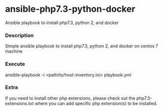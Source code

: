 # ansible-php7.3-python-docker
Ansible playbook to install php7.3, python 2, and docker

### Description
Simple ansible playbook to install php7.3, python 2, and docker on centos 7 machine

### Execute
ansible-playbook -i <path/to/host-inventory.ini> playbook.yml

### Extra
If you need to install other php extensions, please check out the php7.3-extensions.txt where you can add specific php extension(s) to be installed.
